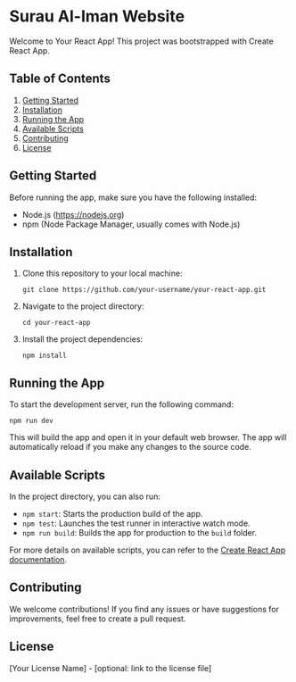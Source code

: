 # Surau Al-Iman Website

Welcome to Your React App! This project was bootstrapped with Create React App.

## Table of Contents
1. [Getting Started](#getting-started)
2. [Installation](#installation)
3. [Running the App](#running-the-app)
4. [Available Scripts](#available-scripts)
5. [Contributing](#contributing)
6. [License](#license)

## Getting Started

Before running the app, make sure you have the following installed:
- Node.js (https://nodejs.org)
- npm (Node Package Manager, usually comes with Node.js)

## Installation

1. Clone this repository to your local machine:
   ```
   git clone https://github.com/your-username/your-react-app.git
   ```

2. Navigate to the project directory:
   ```
   cd your-react-app
   ```

3. Install the project dependencies:
   ```
   npm install
   ```

## Running the App

To start the development server, run the following command:
```
npm run dev
```

This will build the app and open it in your default web browser. The app will automatically reload if you make any changes to the source code.

## Available Scripts

In the project directory, you can also run:

- `npm start`: Starts the production build of the app.
- `npm test`: Launches the test runner in interactive watch mode.
- `npm run build`: Builds the app for production to the `build` folder.

For more details on available scripts, you can refer to the [Create React App documentation](https://create-react-app.dev/docs/available-scripts/).

## Contributing

We welcome contributions! If you find any issues or have suggestions for improvements, feel free to create a pull request.

## License

[Your License Name] - [optional: link to the license file]
